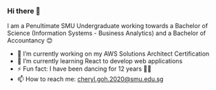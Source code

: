 ### Hi there 👋

I am a Penultimate SMU Undergraduate working towards a Bachelor of Science (Information Systems - Business Analytics) and a Bachelor of Accountancy 😊

- 🔭 I’m currently working on my AWS Solutions Architect Certification
- 🌱 I’m currently learning React to develop web applications
- ⚡ Fun fact: I have been dancing for 12 years 💃🏻
- 📫 How to reach me: cheryl.goh.2020@smu.edu.sg

<!--
**cherylperyl/cherylperyl** is a ✨ _special_ ✨ repository because its `README.md` (this file) appears on your GitHub profile.

Here are some ideas to get you started:

- 🔭 I’m currently working on ...
- 🌱 I’m currently learning ...
- 👯 I’m looking to collaborate on ...
- 🤔 I’m looking for help with ...
- 💬 Ask me about ...
- 📫 How to reach me: ...
- 😄 Pronouns: ...
- ⚡ Fun fact: ...
-->
